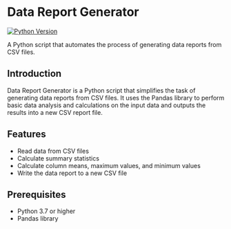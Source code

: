# Data Report Generator

[![Python Version](https://img.shields.io/badge/python-3.7%2B-blue)](https://www.python.org/downloads/release/python-370/)

A Python script that automates the process of generating data reports from CSV files.


## Introduction

Data Report Generator is a Python script that simplifies the task of generating data reports from CSV files. It uses the Pandas library to perform basic data analysis and calculations on the input data and outputs the results into a new CSV report file.

## Features

- Read data from CSV files
- Calculate summary statistics
- Calculate column means, maximum values, and minimum values
- Write the data report to a new CSV file

## Prerequisites

- Python 3.7 or higher
- Pandas library

